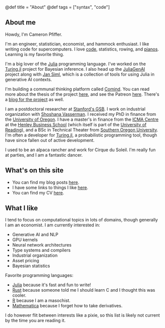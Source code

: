 @def title = "About"
@def tags = ["syntax", "code"]

## About me

Howdy, I'm Cameron Pfiffer.

I'm an engineer, statistician, economist, and hammock enthusiast. I like writing code for supercomputers. I love [code](https://www.github.com/cpfiffer), statistics, rowing, and [pianos](https://www.youtube.com/channel/UCTcsdFvTCGyJ8vSp3iHuTyg?view_as=subscriber). Learning is my favorite thing.

I'm a big lover of the [Julia](https://julialang.org/) programming language. I've worked on the [Turing.jl](https://turinglang.org/stable/) project for Bayesian inference. I also head up the [JuliaGenAI](http://juliagenai.org/) project along with [Jan Siml](https://siml.earth/), which is a collection of tools for using Julia in generative AI contexts.

I'm building a communal thinking platform called [Comind](https://www.comind.me). You can read more about the thesis of the project [here](/2024/02/23/comind/), and see the Patreon [here](https://www.patreon.com/comind). There's a [blog for the project](https://blog.comind.me) as well.

I am a postdoctoral researcher at [Stanford's GSB](https://www.gsb.stanford.edu/). 
I work on industrial organization with [Shoshana Vasserman](https://shoshanavasserman.com/). 
I received my PhD in finance from the [University of Oregon](https://business.uoregon.edu/phd/concentrations/finance). 
I have a master's in finance from the [ICMA Centre](http://www.icmacentre.ac.uk/) at the [Henley Business School](http://www.henley.ac.uk/) 
(which itself is part of the [University of Reading](https://www.reading.ac.uk/)), and a BSc in Technical Theater 
from [Southern Oregon University](https://sou.edu/). I'm often a developer for [Turing.jl](https://turing.ml), a probabilistic programming tool, though have since fallen out of active development.



I used to be an alpaca rancher and work for Cirque du Soleil. I'm really fun at parties, and I am a fantastic dancer.

## What's on this site

- You can find my blog posts [here](/blog/).
- I have some links to things I like [here](/links/).
- You can find my CV [here](/cv/cv.pdf).

## What I like

I tend to focus on computational topics in lots of domains, though generally I am an economist. I am currently interested in:

* Generative AI and NLP
* GPU kernels
* Neural network architectures
* Type systems and compilers
* Industrial organization
* Asset pricing
* Bayesian statistics

Favorite programming languages:

* [Julia](https://julialang.org/) because it's fast and fun to write!
* [Rust](https://www.rust-lang.org/en-US/) because someone told me I should learn C and I thought this was cooler.
* [R](https://www.r-project.org/) because I am a masochist.
* [Mathematica](https://www.wolfram.com/mathematica/) because I forget how to take derivatives.

I do however flit between interests like a pixie, so this list is likely not current by the time you are reading it.
